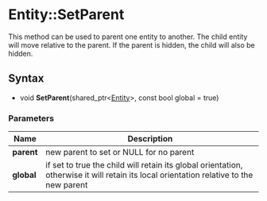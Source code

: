 # Entity::SetParent #
This method can be used to parent one entity to another. The child entity will move relative to the parent. If the parent is hidden, the child will also be hidden.

## Syntax ##
- void **SetParent**(shared_ptr<[Entity](CPP_Entity.md)\>, const bool global = true)

### Parameters ###
| Name | Description |
| --- | --- |
| **parent** | new parent to set or NULL for no parent |
| **global** | if set to true the child will retain its global orientation, otherwise it will retain its local orientation relative to the new parent |
